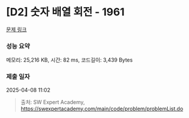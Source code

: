 # [D2] 숫자 배열 회전 - 1961 

[문제 링크](https://swexpertacademy.com/main/code/problem/problemDetail.do?contestProbId=AV5Pq-OKAVYDFAUq) 

### 성능 요약

메모리: 25,216 KB, 시간: 82 ms, 코드길이: 3,439 Bytes

### 제출 일자

2025-04-08 11:02



> 출처: SW Expert Academy, https://swexpertacademy.com/main/code/problem/problemList.do